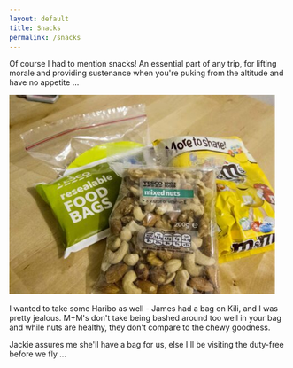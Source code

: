 ```yaml
---
layout: default
title: Snacks
permalink: /snacks
---
```

Of course I had to mention snacks! An essential part of any trip, for lifting morale and providing sustenance when you're puking from the altitude and have no appetite ...

![](/assets/optimised/IMG_1852.jpg "snacks")

I wanted to take some Haribo as well - James had a bag on Kili, and I was pretty jealous. M+M's don't take being bashed around too well in your bag and while nuts are healthy, they don't compare to the chewy goodness.

Jackie assures me she'll have a bag for us, else I'll be visiting the duty-free before we fly ...

